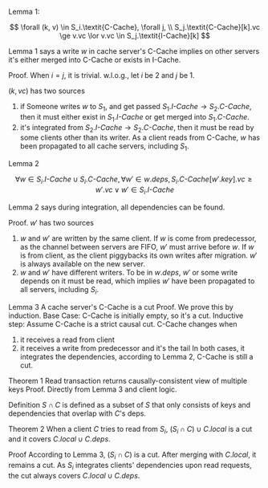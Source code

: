 
Lemma 1:

$$
\forall (k, v) \in S_i.\textit{C-Cache}, \forall j, \\
S_j.\textit{C-Cache}[k].vc \ge v.vc \lor v.vc \in S_j.\textit{I-Cache}[k]
$$

Lemma 1 says a write $w$ in cache server's C-Cache implies on other servers it's either merged into C-Cache or exists in I-Cache.

Proof.
When $i = j$, it is trivial. w.l.o.g., let $i$ be 2 and $j$ be 1.

$(k, vc)$ has two sources
1. if Someone writes $w$ to $S_1$, and get passed $S_1.\textit{I-Cache} \to S_2.\textit{C-Cache}$,
      then it must either exist in $S_1.\textit{I-Cache}$ or get merged into $S_1.\textit{C-Cache}$.
2. it's integrated from $S_2.\textit{I-Cache} \to S_2.\textit{C-Cache}$, then it must be
      read by some clients other than its writer. As a client reads from C-Cache, $w$ has been
      propagated to all cache servers, including $S_1$.

Lemma 2

$$
\forall w \in S_i.\textit{I-Cache} \cup S_i.\textit{C-Cache}, \forall w' \in w.deps,
S_i.\textit{C-Cache}[w'.key].vc \ge w'.vc \lor w' \in S_i.\textit{I-Cache}
$$

Lemma 2 says during integration, all dependencies can be found.

Proof.
$w'$ has two sources

 1. $w$ and $w'$ are written by the same client. If $w$ is come from predecessor, as the channel between servers are FIFO, $w'$ must arrive before $w$. If $w$ is from client, as the client piggybacks its own writes after migration. $w'$ is always available on the new server.
2. $w$ and $w'$ have different writers. To be in $w.deps$, $w'$ or some write depends on it must be read, which implies $w'$ have been propagated to all servers, including $S_i$.

Lemma 3
A cache server's C-Cache is a cut
Proof.
We prove this by induction.
Base Case: C-Cache is initially empty, so it's a cut.
Inductive step: Assume C-Cache is a strict causal cut. C-Cache changes when

1. it receives a read from client
2. it receives a write from predecessor and it's the tail
In both cases, it integrates the dependencies, according to Lemma 2,  C-Cache is still a cut.

Theorem 1
Read transaction returns causally-consistent view of multiple keys
Proof.
Directly from Lemma 3 and client logic.

Definition
$S \cap C$ is defined as a subset of $S$ that only consists of keys and dependencies that overlap with $C$'s deps.

Theorem 2
When a client $C$ tries to read from $S_i$, $(S_i \cap C) \cup C.local$ is a cut and it covers $C.local \cup C.deps$.

Proof
According to Lemma 3, $(S_i \cap C)$ is a cut. After merging with $C.local$, it remains a cut. As $S_i$ integrates clients' dependencies upon read requests, the cut always covers $C.local \cup C.deps$.
